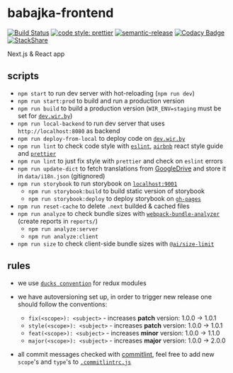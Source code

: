 # babajka-frontend

[![Build Status](https://travis-ci.org/babajka/babajka-frontend.svg?branch=master)](https://travis-ci.org/babajka/babajka-frontend)
[![code style: prettier](https://img.shields.io/badge/code_style-prettier-ff69b4.svg?style=flat-square)](https://github.com/prettier/prettier)
[![semantic-release](https://img.shields.io/badge/%20%20%F0%9F%93%A6%F0%9F%9A%80-semantic--release-e10079.svg)](https://github.com/semantic-release/semantic-release)
[![Codacy Badge](https://api.codacy.com/project/badge/Grade/a3dbbfeb35e84d4dbbb394be08ec196a)](https://www.codacy.com/app/babajka/babajka-frontend?utm_source=github.com&utm_medium=referral&utm_content=babajka/babajka-frontend&utm_campaign=Badge_Grade)
[![StackShare](https://img.shields.io/badge/tech-stack-0690fa.svg?style=flat)](https://stackshare.io/wir-by/frontend)

Next.js &amp; React app

## scripts

- `npm start` to run dev server with hot-reloading (`npm run dev`)
- `npm run start:prod` to build and run a production version
- `npm run build` to build a production version (`WIR_ENV=staging` must be set for [`dev.wir.by`](http://dev.wir.by))
- `npm run local-backend` to run dev server that uses `http://localhost:8080` as backend
- `npm run deploy-from-local` to deploy code on [`dev.wir.by`](http://dev.wir.by)
- `npm run lint` to check code style with [`eslint`](http://eslint.org/),
  [`airbnb`](https://github.com/airbnb/javascript/tree/master/react) react style guide and
  [`prettier`](https://prettier.io)
- `npm run lint` to just fix style with `prettier` and check on `eslint` errors
- `npm run update-dict` to fetch translations from [GoogleDrive](https://docs.google.com/spreadsheets/d/e/2PACX-1vTAexRyfGOsnzvZKvVpPkr8M-l3Ph2vAvBqVu7W_vrPOQ3iUIGg4ZVcOLCeFj-Qg6BowPluH9QO3vXM/pubhtml#) and store it in `data/i18n.json` (gitignored)
- `npm run storybook` to run storybook on [`localhost:9001`](http://localhost:9001/)
  - `npm run storybook:build` to build static version of storybook
  - `npm run storybook:deploy` to deploy storybook on
    [`gh-pages`](https://babajka.github.io/babajka-frontend)
- `npm run reset-cache` to delete `.next` builded & cached files
- `npm run analyze` to check bundle sizes with [`webpack-bundle-analyzer`](https://github.com/webpack-contrib/webpack-bundle-analyzer) (create reports in `reports/`)
  - `npm run analyze:server`
  - `npm run analyze:client`
- `npm run size` to check client-side bundle sizes with [`@ai/size-limit`](https://github.com/ai/size-limit)

## rules

- we use [`ducks convention`](https://github.com/erikras/ducks-modular-redux) for redux modules
- we have autoversioning set up, in order to trigger new release one should follow the conventions:

  - `fix(<scope>): <subject>` - increases **patch** version: 1.0.0 -> 1.0.1
  - `style(<scope>): <subject>` - increases **patch** version: 1.0.0 -> 1.0.1
  - `feat(<scope>): <subject>` - increases **minor** version: 1.0.0 -> 1.1.0
  - `major(<scope>): <subject>` - increases **major** version: 1.0.0 -> 2.0.0

- all commit messages checked with [commitlint](https://github.com/marionebl/commitlint), feel free to add new `scope`'s and `type`'s to [`.commitlintrc.js`](https://github.com/babajka/babajka-frontend/blob/master/.commitlintrc.js)
